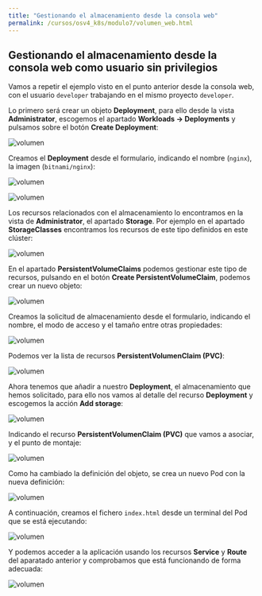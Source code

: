 ```yaml
---
title: "Gestionando el almacenamiento desde la consola web"
permalink: /cursos/osv4_k8s/modulo7/volumen_web.html
---
```


## Gestionando el almacenamiento desde la consola web como usuario sin privilegios

Vamos a repetir el ejemplo visto en el punto anterior desde la consola web, con el usuario `developer` trabajando en el mismo proyecto `developer`.

Lo primero será crear un objeto **Deployment**, para ello desde la vista **Administrator**, escogemos el apartado **Workloads -> Deployments** y pulsamos sobre el botón **Create Deployment**:

![volumen](img/volumen2.png)

Creamos el **Deployment** desde el formulario, indicando el nombre (`nginx`), la imagen (`bitnami/nginx`):

![volumen](img/volumen3.png)

![volumen](img/volumen4.png)

Los recursos relacionados con el almacenamiento lo encontramos en la vista de **Administrator**, el apartado **Storage**. Por ejemplo en el apartado **StorageClasses** encontramos los recursos de este tipo definidos en este clúster:

![volumen](img/volumen5.png)

En el apartado **PersistentVolumeClaims** podemos gestionar este tipo de recursos, pulsando en el botón **Create PersistentVolumeClaim**, podemos crear un nuevo objeto:

![volumen](img/volumen55.png)

Creamos la solicitud de almacenamiento desde el formulario, indicando el nombre, el modo de acceso y el tamaño entre otras propiedades:

![volumen](img/volumen6.png)

Podemos ver la lista de recursos **PersistentVolumenClaim (PVC)**:

![volumen](img/volumen65.png)

Ahora tenemos que añadir a nuestro **Deployment**, el almacenamiento que hemos solicitado, para ello nos vamos al detalle del recurso **Deployment** y escogemos la acción **Add storage**:

![volumen](img/volumen7.png)

Indicando el recurso **PersistentVolumenClaim (PVC)** que vamos a asociar, y el punto de montaje:

![volumen](img/volumen8.png)

Como ha cambiado la definición del objeto, se crea un nuevo Pod con la nueva definición:

![volumen](img/volumen9.png)

A continuación, creamos el fichero `index.html` desde un terminal del Pod que se está ejecutando:

![volumen](img/volumen10.png)

Y podemos acceder a la aplicación usando los recursos **Service** y **Route** del aparatado anterior y comprobamos que está funcionando de forma adecuada:

![volumen](img/volumen11.png)